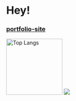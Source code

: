 # Hey!
<h3><a href="https://akcatchang.github.io/portfolio">portfolio-site</a></h3>
 
<img alt="Top Langs" height="150px" src="https://github-readme-stats.vercel.app/api/top-langs/?username=akcatchang&layout=compact&show_icons=true&theme=vue-dark" />

<img src="https://skillicons.dev/icons?i=html,css,sass,js,ts,vue,react,python,arduino,processing,blender,figma&perline=7" />
